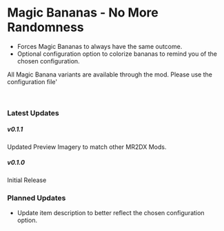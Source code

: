 ﻿# Magic Bananas - No More Randomness

* Forces Magic Bananas to always have the same outcome.
* Optional configuration option to colorize bananas to remind you of the chosen configuration.



All Magic Banana variants are available through the mod. Please use the configuration file'

&nbsp;

### Latest Updates

##### v0.1.1

Updated Preview Imagery to match other MR2DX Mods.



##### v0.1.0

Initial Release



### Planned Updates

* Update item description to better reflect the chosen configuration option.
